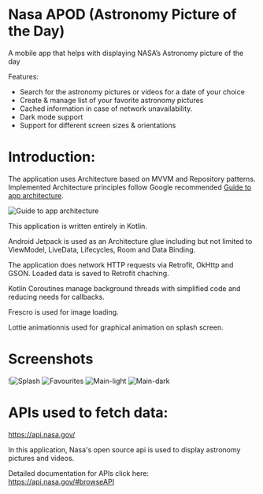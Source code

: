 # Nasa APOD (Astronomy Picture of the Day)
A mobile app that helps with displaying NASA’s Astronomy picture of the day


Features:
* Search for the astronomy pictures or videos for a date of your choice
* Create & manage list of your favorite astronomy pictures
* Cached information in case of network unavailability.
* Dark mode support
* Support for different screen sizes & orientations



# Introduction:

The application uses Architecture based on MVVM and Repository patterns. Implemented
Architecture principles follow Google recommended [Guide to app architecture](https://developer.android.com/jetpack/docs/guide).

![Guide to app architecture](screenshots/architecture_mvvm.jpeg "Guide to app architecture")

This application is written entirely in Kotlin.

Android Jetpack is used as an Architecture glue including but not limited to ViewModel, LiveData,
Lifecycles, Room and Data Binding.

The application does network HTTP requests via Retrofit, OkHttp and GSON. Loaded data is saved to
Retrofit chaching.

Kotlin Coroutines manage background threads with simplified code and reducing needs for callbacks.

Frescro is used for image loading.

Lottie animationnis used for graphical animation on splash screen.


# Screenshots
  
!![Splash](screenshots/splash.jpeg "Splash")
![Favourites](screenshots/favourites.png "Favourites")
![Main-light](screenshots/main_light.png "Main-light")
![Main-dark](screenshots/main_dark.png "Main-dark")


# APIs used to fetch data: 

https://api.nasa.gov/

In this application, Nasa's open source api is used to display astronomy pictures and videos.

Detailed documentation for APIs click here: https://api.nasa.gov/#browseAPI
